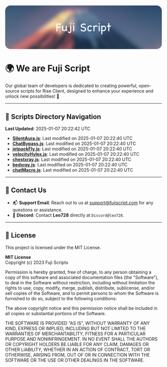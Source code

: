 ![Banner](.github/b.webp)

# 🌍 **We are Fuji Script**

Our global team of developers is dedicated to creating powerful, open-source scripts for Rise Client, designed to enhance your experience and unlock new possibilities! 🌟

---
<!-- SCRIPTS_NAVIGATION_START -->
## 📂 **Scripts Directory Navigation**

**Last Updated**: 2025-01-07 20:22:42 UTC

- **[SilentAura.js](scripts/SilentAura.js)**: Last modified on 2025-01-07 20:22:40 UTC
- **[ChatBypass.js](scripts/ChatBypass.js)**: Last modified on 2025-01-07 20:22:40 UTC
- **[jetpackFly.js](scripts/jetpackFly.js)**: Last modified on 2025-01-07 20:22:40 UTC
- **[velocityHylex.js](scripts/velocityHylex.js)**: Last modified on 2025-01-07 20:22:40 UTC
- **[chestxray.js](scripts/chestxray.js)**: Last modified on 2025-01-07 20:22:40 UTC
- **[bedxray.js](scripts/bedxray.js)**: Last modified on 2025-01-07 20:22:40 UTC
- **[chatMacro.js](scripts/chatMacro.js)**: Last modified on 2025-01-07 20:22:40 UTC

<!-- SCRIPTS_NAVIGATION_END -->

---

## 💬 **Contact Us**  
- 📬 **Support Email**: Reach out to us at [support@fujiscript.com](mailto:support@fujiscript.com) for any questions or assistance.  
- 💬 **Discord**: Contact **Leo728** directly at `Discord@leo728`.

---

## 📜 **License**

This project is licensed under the MIT License.  

**MIT License**  
Copyright (c) 2023 Fuji Scripts  

Permission is hereby granted, free of charge, to any person obtaining a copy of this software and associated documentation files (the "Software"), to deal in the Software without restriction, including without limitation the rights to use, copy, modify, merge, publish, distribute, sublicense, and/or sell copies of the Software, and to permit persons to whom the Software is furnished to do so, subject to the following conditions:  

The above copyright notice and this permission notice shall be included in all copies or substantial portions of the Software.  

THE SOFTWARE IS PROVIDED "AS IS", WITHOUT WARRANTY OF ANY KIND, EXPRESS OR IMPLIED, INCLUDING BUT NOT LIMITED TO THE WARRANTIES OF MERCHANTABILITY, FITNESS FOR A PARTICULAR PURPOSE AND NONINFRINGEMENT. IN NO EVENT SHALL THE AUTHORS OR COPYRIGHT HOLDERS BE LIABLE FOR ANY CLAIM, DAMAGES OR OTHER LIABILITY, WHETHER IN AN ACTION OF CONTRACT, TORT OR OTHERWISE, ARISING FROM, OUT OF OR IN CONNECTION WITH THE SOFTWARE OR THE USE OR OTHER DEALINGS IN THE SOFTWARE.  
